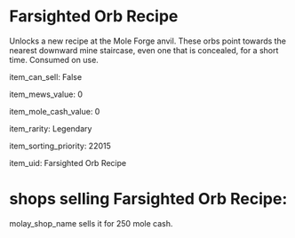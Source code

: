 # Farsighted Orb Recipe

Unlocks a new recipe at the Mole Forge anvil. These orbs point towards the nearest downward mine staircase, even one that is concealed, for a short time. Consumed on use.

item_can_sell: False

item_mews_value: 0

item_mole_cash_value: 0

item_rarity: Legendary

item_sorting_priority: 22015

item_uid: Farsighted Orb Recipe

# shops selling Farsighted Orb Recipe:

molay_shop_name sells it for 250 mole cash.